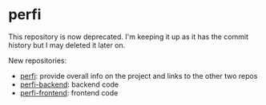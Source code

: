 # perfi
This repository is now deprecated. I'm keeping it up as it has the commit history but I may deleted it later on.

New repositories:

- [perfi](https://github.com/Mirthis/perfi): provide overall info on the project and links to the other two repos
- [perfi-backend](https://github.com/Mirthis/perfi-backend): backend code
- [perfi-frontend](https://github.com/Mirthis/perfi-frontend): frontend code
